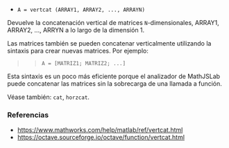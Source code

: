 * `A = vertcat (ARRAY1, ARRAY2, ..., ARRAYN)`

Devuelve la concatenación vertical de matrices `N`-dimensionales, ARRAY1, ARRAY2, ..., ARRYN a lo largo de la dimensión 1.

Las matrices también se pueden concatenar verticalmente utilizando la sintaxis para crear nuevas matrices. Por ejemplo:

>> `A = [MATRIZ1; MATRIZ2; ...]`

Esta sintaxis es un poco más eficiente porque el analizador de MathJSLab puede concatenar las matrices sin la sobrecarga de una llamada a función.

Véase también: `cat`, `horzcat`.

### Referencias

* https://www.mathworks.com/help/matlab/ref/vertcat.html
* https://octave.sourceforge.io/octave/function/vertcat.html
